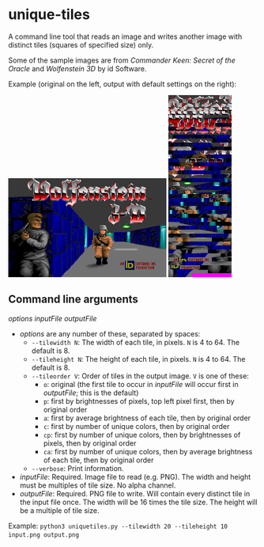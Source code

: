# unique-tiles
A command line tool that reads an image and writes another image with distinct tiles (squares of specified size) only.

Some of the sample images are from *Commander Keen: Secret of the Oracle* and *Wolfenstein 3D* by id Software.

Example (original on the left, output with default settings on the right):

![Wolfenstein 3D title screen](test-in/wolf3d.png)
![unique tiles in Wolfenstein 3D title screen](example.png)

## Command line arguments
*options* *inputFile* *outputFile*
* *options* are any number of these, separated by spaces:
  * `--tilewidth N`: The width of each tile, in pixels. `N` is 4 to 64. The default is 8.
  * `--tileheight N`: The height of each tile, in pixels. `N` is 4 to 64. The default is 8.
  * `--tileorder V`: Order of tiles in the output image. `V` is one of these:
    * `o`: original (the first tile to occur in *inputFile* will occur first in *outputFile*; this is the default)
    * `p`: first by brightnesses of pixels, top left pixel first, then by original order
    * `a`: first by average brightness of each tile, then by original order
    * `c`: first by number of unique colors, then by original order
    * `cp`: first by number of unique colors, then by brightnesses of pixels, then by original order
    * `ca`: first by number of unique colors, then by average brightness of each tile, then by original order
  * `--verbose`: Print information.
* *inputFile*: Required. Image file to read (e.g. PNG). The width and height must be multiples of tile size. No alpha channel.
* *outputFile*: Required. PNG file to write. Will contain every distinct tile in the input file once. The width will be 16 times the tile size. The height will be a multiple of tile size.

Example: `python3 uniquetiles.py --tilewidth 20 --tileheight 10 input.png output.png`
